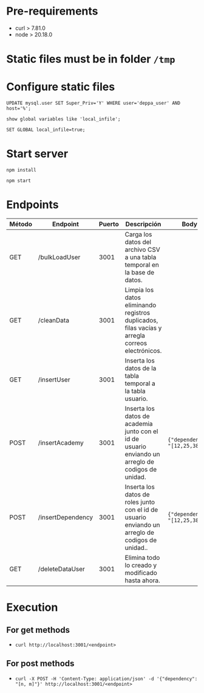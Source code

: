 # Pre-requirements
- curl > 7.81.0
- node > 20.18.0

# Static files must be in folder `/tmp`

# Configure static files
`UPDATE mysql.user SET Super_Priv='Y' WHERE user='deppa_user' AND host='%';`

`show global variables like 'local_infile';`

`SET GLOBAL local_infile=true;`

# Start server
```npm install```

```npm start```

# Endpoints
| Método | Endpoint          | Puerto | Descripción                                                                                        | Body                           |
|--------|-------------------|--------|----------------------------------------------------------------------------------------------------|--------------------------------|
| GET    | /bulkLoadUser     | 3001   | Carga los datos del archivo CSV a una tabla temporal en la base de datos.                          |                                |
| GET    | /cleanData        | 3001   | Limpia los datos eliminando registros duplicados, filas vacías y arregla correos electrónicos.     |                                |
| GET    | /insertUser       | 3001   | Inserta los datos de la tabla temporal a la tabla usuario.                                         |                                |
| POST   | /insertAcademy    | 3001   | Inserta los datos de academia junto con el id de usuario enviando un arreglo de codigos de unidad. | `{"dependency": "[12,25,38]"}` |
| POST   | /insertDependency | 3001   | Inserta los datos de roles junto con el id de usuario enviando un arreglo de codigos de unidad..   | `{"dependency": "[12,25,38]"}` |
| GET    | /deleteDataUser   | 3001   | Elimina todo lo creado y modificado hasta ahora.                                                   |                                |

# Execution
## For get methods
- `curl http://localhost:3001/<endpoint>`

## For post methods
- `curl -X POST -H 'Content-Type: application/json' -d '{"dependency": "[n, m]"}' http://localhost:3001/<endpoint>`